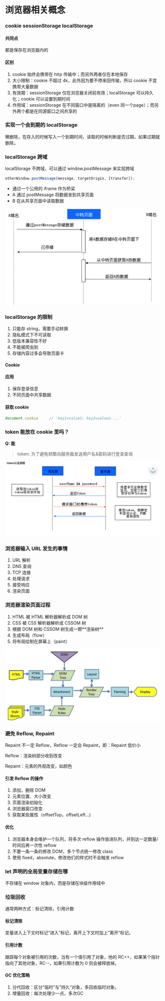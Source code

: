 # 浏览器相关概念

### cookie sessionStorage localStorage

#### 共同点

都是保存在浏览器内的

#### 区别

1. cookie 始终会携带在 http 传输中；而另外两者仅在本地保存
2. 大小限制：cookie 不超过 4k，此外因为要不停来回传输，所以 cookie 不宜携带大量数据
3. 有效期：sessionStorage 仅在浏览器关闭前有效；localStorage 可以持久化；cookie 可以设置到期时间
4. 作用域：sessionStorage 在不同窗口中是隔离的（even 同一个page）；而另外两个都是在同源窗口之间共享的

### 实现一个会到期的 localStorage

懒删除，在存入的时候写入一个到期时间，读取的时候判断是否过期，如果过期就删除。

### localStorage 跨域

localStorage 不跨域，可以通过 window.postMessage 来实现跨域

```js
otherWindow.postMessage(message, targetOrigin, [transfer]);
```

* 通过一个公用的 iframe 作为桥梁
* A 通过 postMessage 将数据发到共享页面
* B 在从共享页面中读取数据

![](../.gitbook/assets/image-20220329134203220.png)

### localStorage 的限制

1. 只能存 string，需要手动转换
2. 隐私模式下不可读取
3. 低版本兼容性不好
4. 不能被爬虫到
5. 存储内容过多会导致页面卡

#### Cookie

#### 应用

1. 保存登录信息
2. 不同页面中共享数据

#### 获取 cookie

```js
document.cookie		// 'key1=value1; key2=value2....'
```

### token 能放在 cookie 里吗？

**Q: 能**

> token: 为了避免频繁向服务器发送用户名&密码进行登录查询

![](../.gitbook/assets/image-20220329151311047.png)

### 浏览器输入 URL 发生的事情

1. URL 解析
2. DNS 查询
3. TCP 连接
4. 处理请求
5. 接受响应
6. 渲染页面

### 浏览器渲染页面过程

1. HTML 被 HTML 解析器解析成 DOM 树
2. CSS 被 CSS 解析器解析成 CSSOM 树
3. 根据 DOM 树和 CSSOM 树生成一颗\*\*渲染树\*\*
4. 生成布局（flow）
5. 将布局绘制在屏幕上（paint）

![](../.gitbook/assets/image-20220329134859458.png)

### 避免 Reflow, Repaint

Repaint 不一定 Reflow，Reflow 一定会 Repaint，即：Repaint 低价小

Reflow：渲染树部分收到改变

Repaint：元素的外观改变，如颜色

#### 引发 Reflow 的操作

1. 添加，删除 DOM
2. 元素位置、大小改变
3. 页面渲染初始化
4. 浏览器窗口改变
5. 获取某些属性（offsetTop，offsetLeft...)

#### 优化

1. 浏览器本身会维护一个队列，将多次 reflow 操作放进队列，并到达一定数量/时间后再一次性 reflow
2. 不要一条一条的修改 DOM，多个节点统一修改 class
3. 使用 fixed，absolute，修改他们的样式时不会触发 reflow

### let 声明的全局变量存储在哪

不存储在 window 对象内，而是存储在块级作用域中

### 垃圾回收

通常两种方式：标记清除，引用计数

#### 标记清除

变量进入上下文时标记“进入”标记，离开上下文时加上”离开“标记。

#### 引用计数

跟踪每个对象被引用的次数，当有一个值引用了对象，他的 RC++，如果某个指针指向了其他对象，RC--，如果引用计数为 0 则会被释放掉。

#### GC 优化策略

1. 分代回收：区分”临时“与”持久“对象，多回收临时对象。
2. 增量回收：每次处理少一点，多次GC
